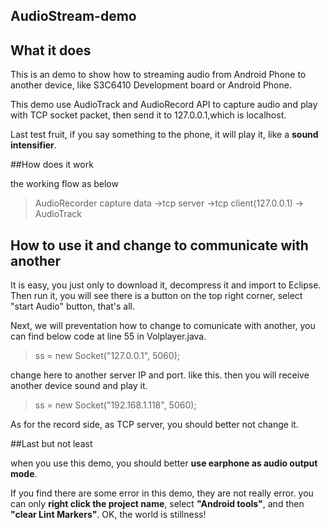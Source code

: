 ## AudioStream-demo


## What it does

This is an demo to show how to streaming audio from  Android Phone to another device, like S3C6410 Development board or Android Phone.

This demo use AudioTrack and AudioRecord API to capture audio and play with 
TCP socket packet, then send it to 127.0.0.1,which is localhost.

Last test fruit, if you say something to the phone, it will play it, like a **sound intensifier**.

##How does it work

the working flow as below

> AudioRecorder capture data ->tcp server ->tcp client(127.0.0.1) -> AudioTrack


## How to use it and change to communicate with another

It is easy, you just only to download it, decompress it and import to Eclipse. Then run it, you will see there is a button on the top right corner, select "start Audio" button, that's all.


Next, we will preventation how to change to comunicate with another, you can find below code at line 55 in Volplayer.java.
> ss = new Socket("127.0.0.1", 5060); 
 
change here to another server IP and port. like this. then you will receive another device sound and play it.
> ss = new Socket("192.168.1.118", 5060);


As for the record side, as TCP server, you should better not change it.

##Last but not least

when you use this demo, you should better **use earphone as audio output mode**.

If you find there are some error in this demo, they are not really error. you can only **right click the project name**, select **"Android tools"**, and then **"clear Lint Markers"**. OK, the world is stillness!

